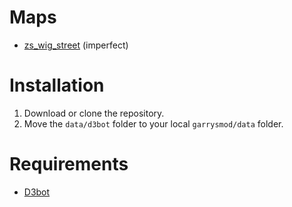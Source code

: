 # Maps
* [zs_wig_street](https://steamcommunity.com/sharedfiles/filedetails/?id=466285130) (imperfect)

# Installation
1. Download or clone the repository.
2. Move the `data/d3bot` folder to your local `garrysmod/data` folder.

# Requirements
* [D3bot](https://github.com/Dadido3/D3bot)
